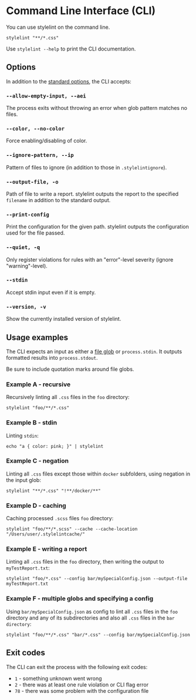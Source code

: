 # Command Line Interface (CLI)

You can use stylelint on the command line.

```shell
stylelint "**/*.css"
```

Use `stylelint --help` to print the CLI documentation.

## Options

In addition to the [standard options](options.md), the CLI accepts:

### `--allow-empty-input, --aei`

The process exits without throwing an error when glob pattern matches no files.

### `--color, --no-color`

Force enabling/disabling of color.

### `--ignore-pattern, --ip`

Pattern of files to ignore (in addition to those in `.stylelintignore`).

### `--output-file, -o`

Path of file to write a report. stylelint outputs the report to the specified `filename` in addition to the standard output.

### `--print-config`

Print the configuration for the given path. stylelint outputs the configuration used for the file passed.

### `--quiet, -q`

Only register violations for rules with an "error"-level severity (ignore "warning"-level).

### `--stdin`

Accept stdin input even if it is empty.

### `--version, -v`

Show the currently installed version of stylelint.

## Usage examples

The CLI expects an input as either a [file glob](https://github.com/sindresorhus/globby) or `process.stdin`. It outputs formatted results into `process.stdout`.

Be sure to include quotation marks around file globs.

### Example A - recursive

Recursively linting all `.css` files in the `foo` directory:

```shell
stylelint "foo/**/*.css"
```

### Example B - stdin

Linting `stdin`:

```shell
echo "a { color: pink; }" | stylelint
```

### Example C - negation

Linting all `.css` files except those within `docker` subfolders, using negation in the input glob:

```shell
stylelint "**/*.css" "!**/docker/**"
```

### Example D - caching

Caching processed `.scss` files `foo` directory:

```shell
stylelint "foo/**/*.scss" --cache --cache-location "/Users/user/.stylelintcache/"
```

### Example E - writing a report

Linting all `.css` files in the `foo` directory, then writing the output to `myTestReport.txt`:

```shell
stylelint "foo/*.css" --config bar/mySpecialConfig.json --output-file myTestReport.txt
```

### Example F - multiple globs and specifying a config

Using `bar/mySpecialConfig.json` as config to lint all `.css` files in the `foo` directory and any of its subdirectories and also all `.css` files in the `bar directory`:

```shell
stylelint "foo/**/*.css" "bar/*.css" --config bar/mySpecialConfig.json
```

## Exit codes

The CLI can exit the process with the following exit codes:

- `1` - something unknown went wrong
- `2` - there was at least one rule violation or CLI flag error
- `78` - there was some problem with the configuration file
